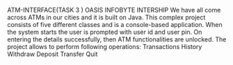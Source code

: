ATM-INTERFACE(TASK 3 ) OASIS INFOBYTE INTERSHIP
We have all come across ATMs in our cities and it is built on Java. This complex project consists of five different classes and is a console-based application. When the system starts the user is prompted with user id and user pin. On entering the details successfully, then ATM functionalities are unlocked. The project allows to perform following operations: Transactions History Withdraw Deposit Transfer Quit
